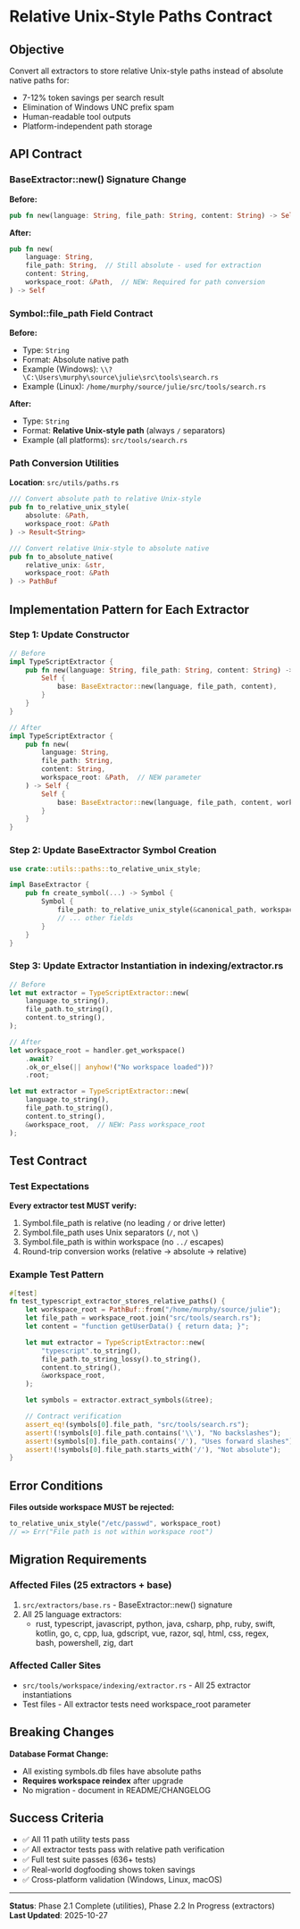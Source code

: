 # Relative Unix-Style Paths Contract

## Objective
Convert all extractors to store relative Unix-style paths instead of absolute native paths for:
- 7-12% token savings per search result
- Elimination of Windows UNC prefix spam
- Human-readable tool outputs
- Platform-independent path storage

## API Contract

### BaseExtractor::new() Signature Change

**Before:**
```rust
pub fn new(language: String, file_path: String, content: String) -> Self
```

**After:**
```rust
pub fn new(
    language: String,
    file_path: String,  // Still absolute - used for extraction
    content: String,
    workspace_root: &Path,  // NEW: Required for path conversion
) -> Self
```

### Symbol::file_path Field Contract

**Before:**
- Type: `String`
- Format: Absolute native path
- Example (Windows): `\\?\C:\Users\murphy\source\julie\src\tools\search.rs`
- Example (Linux): `/home/murphy/source/julie/src/tools/search.rs`

**After:**
- Type: `String`
- Format: **Relative Unix-style path** (always `/` separators)
- Example (all platforms): `src/tools/search.rs`

### Path Conversion Utilities

**Location**: `src/utils/paths.rs`

```rust
/// Convert absolute path to relative Unix-style
pub fn to_relative_unix_style(
    absolute: &Path,
    workspace_root: &Path
) -> Result<String>

/// Convert relative Unix-style to absolute native
pub fn to_absolute_native(
    relative_unix: &str,
    workspace_root: &Path
) -> PathBuf
```

## Implementation Pattern for Each Extractor

### Step 1: Update Constructor

```rust
// Before
impl TypeScriptExtractor {
    pub fn new(language: String, file_path: String, content: String) -> Self {
        Self {
            base: BaseExtractor::new(language, file_path, content),
        }
    }
}

// After
impl TypeScriptExtractor {
    pub fn new(
        language: String,
        file_path: String,
        content: String,
        workspace_root: &Path,  // NEW parameter
    ) -> Self {
        Self {
            base: BaseExtractor::new(language, file_path, content, workspace_root),
        }
    }
}
```

### Step 2: Update BaseExtractor Symbol Creation

```rust
use crate::utils::paths::to_relative_unix_style;

impl BaseExtractor {
    pub fn create_symbol(...) -> Symbol {
        Symbol {
            file_path: to_relative_unix_style(&canonical_path, workspace_root)?,
            // ... other fields
        }
    }
}
```

### Step 3: Update Extractor Instantiation in indexing/extractor.rs

```rust
// Before
let mut extractor = TypeScriptExtractor::new(
    language.to_string(),
    file_path.to_string(),
    content.to_string(),
);

// After
let workspace_root = handler.get_workspace()
    .await?
    .ok_or_else(|| anyhow!("No workspace loaded"))?
    .root;

let mut extractor = TypeScriptExtractor::new(
    language.to_string(),
    file_path.to_string(),
    content.to_string(),
    &workspace_root,  // NEW: Pass workspace_root
);
```

## Test Contract

### Test Expectations

**Every extractor test MUST verify:**
1. Symbol.file_path is relative (no leading `/` or drive letter)
2. Symbol.file_path uses Unix separators (`/`, not `\`)
3. Symbol.file_path is within workspace (no `../` escapes)
4. Round-trip conversion works (relative → absolute → relative)

### Example Test Pattern

```rust
#[test]
fn test_typescript_extractor_stores_relative_paths() {
    let workspace_root = PathBuf::from("/home/murphy/source/julie");
    let file_path = workspace_root.join("src/tools/search.rs");
    let content = "function getUserData() { return data; }";

    let mut extractor = TypeScriptExtractor::new(
        "typescript".to_string(),
        file_path.to_string_lossy().to_string(),
        content.to_string(),
        &workspace_root,
    );

    let symbols = extractor.extract_symbols(&tree);

    // Contract verification
    assert_eq!(symbols[0].file_path, "src/tools/search.rs");
    assert!(!symbols[0].file_path.contains('\\'), "No backslashes");
    assert!(symbols[0].file_path.contains('/'), "Uses forward slashes");
    assert!(!symbols[0].file_path.starts_with('/'), "Not absolute");
}
```

## Error Conditions

**Files outside workspace MUST be rejected:**
```rust
to_relative_unix_style("/etc/passwd", workspace_root)
// => Err("File path is not within workspace root")
```

## Migration Requirements

### Affected Files (25 extractors + base)
1. `src/extractors/base.rs` - BaseExtractor::new() signature
2. All 25 language extractors:
   - rust, typescript, javascript, python, java, csharp, php, ruby, swift,
     kotlin, go, c, cpp, lua, gdscript, vue, razor, sql, html, css, regex,
     bash, powershell, zig, dart

### Affected Caller Sites
- `src/tools/workspace/indexing/extractor.rs` - All 25 extractor instantiations
- Test files - All extractor tests need workspace_root parameter

## Breaking Changes

**Database Format Change:**
- All existing symbols.db files have absolute paths
- **Requires workspace reindex** after upgrade
- No migration - document in README/CHANGELOG

## Success Criteria

- ✅ All 11 path utility tests pass
- ✅ All extractor tests pass with relative path verification
- ✅ Full test suite passes (636+ tests)
- ✅ Real-world dogfooding shows token savings
- ✅ Cross-platform validation (Windows, Linux, macOS)

---

**Status**: Phase 2.1 Complete (utilities), Phase 2.2 In Progress (extractors)
**Last Updated**: 2025-10-27
